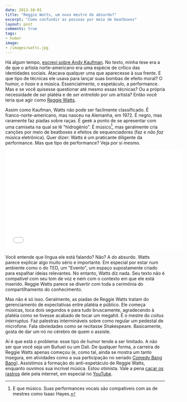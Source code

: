 ```yaml
---
date: 2013-10-01
title: "Reggie Watts, um novo mestre do absurdo?"
excerpt: "Como confundir as pessoas por meio de beatboxes"
layout: post
comments: true
tags:
- humor
image:
- /images/watts.jpg
---
```


Há algum tempo, [escrevi sobre Andy Kaufman](http://caosordenado.com/andy-kaufman-e-o-humor-de-youtube/). No texto, minha tese era a de que o artista norte-americano era uma espécie de crítico das identidades sociais. Atacava qualquer uma que aparecesse à sua frente. E que tipo de técnicas ele usava para lançar suas bombas de efeito moral? O humor, o *hoax* e a música. Essencialmente, o espetáculo, a performance. Mas e se você quisesse questionar até mesmo essas técnicas? Ou a própria necessidade de *ser* platéia e de *ser entretido* por um artista? Então você teria que agir como [Reggie Watts](https://en.wikipedia.org/wiki/Reggie_Watts).

Assim como Kaufman, Watts não pode ser facilmente classificado. É franco-norte-americano, mas nasceu na Alemanha, em 1972. É negro, mas raramente faz piadas sobre raças. É geek a ponto de se apresentar com uma camiseta na qual se lê "hidrogênio". É músico[^1], mas geralmente cria canções por meio de beatboxes e efeitos de sequenciadores (faz e *não faz* música eletrônica). Quer dizer: Watts é um praticante diligente da performance. Mas que tipo de performance? Veja por si mesmo.

<iframe width="560" height="315" src="//www.youtube.com/embed/BdHK_r9RXTc" frameborder="0" allowfullscreen></iframe>

Você entende que língua ele está falando? Não? A do absurdo. Watts parece explicar algo muito sério e importante. Em especial por estar num ambiente como o do TED, um "Evento", um espaço supostamente criado para espalhar ideias relevantes. No entanto, Watts diz nada. Seu texto não é compatível com seu tom de voz e nem com o contexto em que ele está inserido. Reggie Watts parece se divertir com toda a cerimônia do compartilhamento do conhecimento.

Mas não é só isso. Geralmente, as piadas de Reggie Watts tratam do gerenciamento de expectativas entre platéia e público. Ele começa músicas, toca dois segundos e para tudo bruscamente, agradecendo à platéia como se tivesse acabado de tocar um megahit. É o mestre do *coitus interruptus*. Faz palestras intermináveis sobre como regular um pedestal de microfone. Fala obviedades como se recitasse Shakespeare. Basicamente, gosta de dar um nó no cérebro de quem o assiste.

Aí é que está o problema: esse tipo de humor tende a ser limitado. A não ser que você seja um Buñuel ou um Dali. De qualquer forma, a carreira de Reggie Watts apenas começou (e, como tal, ainda se mostra um tanto insegura, em atividades como a sua participação no seriado [Comedy Bang Bang](http://www.comedybangbang.com/)). Assistimos à formação do anti-espetáculo de Reggie Watts, enquanto ouvimos sua incrível música. Estou otimista. Vale a pena [caçar os rastros](http://www.reggiewatts.com/) dele pela internet, em especial no [YouTube](http://goo.gl/Emh3sa).

[^1]: E que músico. Suas performances vocais são compatíveis com as de mestres como Isaac Hayes.